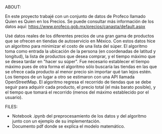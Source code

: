 
ABOUT: 

En este proyecto trabajé con un conjunto de datos de Profeco llamado Quien es Quien en los Precios. 
Se puede consultar más información de los datos aquí: https://www.profeco.gob.mx/precios/canasta/default.aspx

Usé datos reales de los diferentes precios de una gran gama de productos que se ofrecen en tiendas de autoservicio en México. Con estos datos hice un algoritmo para minimizar el costo de una lista del súper. El algoritmo toma como entrada la ubicación de la persona (en coordenadas de latitud y longitud), la lista de productos que desea comprar, y el tiempo máximo que se desea tardar en "hacer su súper". Fue necesario establecer el tiempo máximo pues de otra forma el algoritmo sólo buscaría las tiendas en las que se ofrece cada producto al menor precio sin importar qué tan lejos estén. Los tiempos de un lugar a otro se estimaron con una API llamada OpenStreetMap.
El algoritmo regresa el recorrido de tiendas que se debe seguir para adquirir cada producto, el precio total (el más barato posible), y el tiempo que tomará el recorrido (menos del máximo establecido por el usuario). 


FILES:
- Notebook .ipynb del preprocesamiento de los datos y del algoritmo junto con un ejemplo de su implementación.
- Documento pdf donde se explica el modelo matemático.
